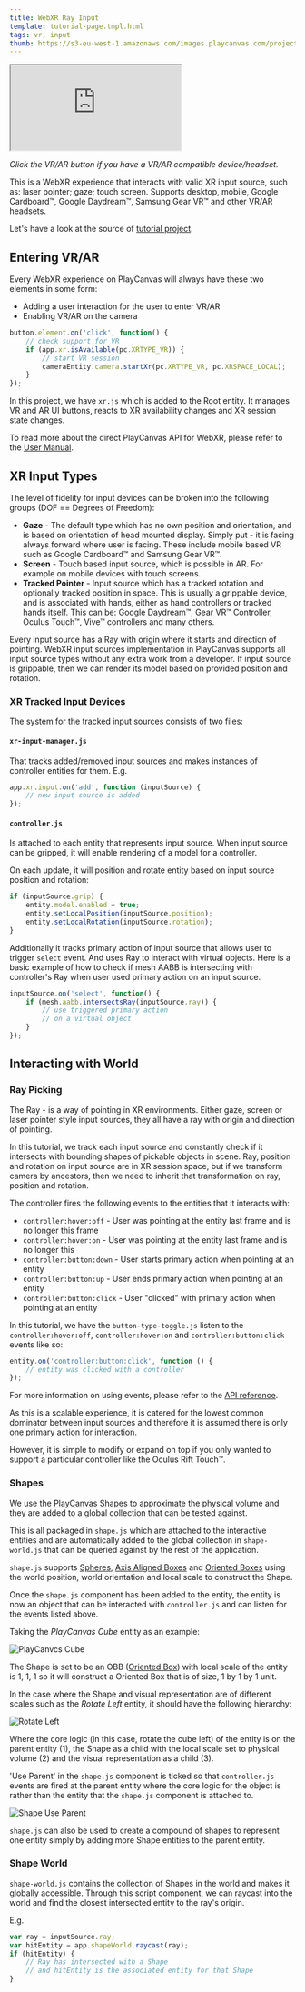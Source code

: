 ```yaml
---
title: WebXR Ray Input
template: tutorial-page.tmpl.html
tags: vr, input
thumb: https://s3-eu-west-1.amazonaws.com/images.playcanvas.com/projects/12/460449/4CA52F-image-75.jpg
---
```


<iframe src="https://playcanv.as/p/TAYVQgU2/"></iframe>

*Click the VR/AR button if you have a VR/AR compatible device/headset.*

This is a WebXR experience that interacts with valid XR input source, such as: laser pointer; gaze; touch screen. Supports desktop, mobile, Google Cardboard™, Google Daydream™, Samsung Gear VR™ and other VR/AR headsets.

Let's have a look at the source of [tutorial project][1].


## Entering VR/AR

Every WebXR experience on PlayCanvas will always have these two elements in some form:

* Adding a user interaction for the user to enter VR/AR
* Enabling VR/AR on the camera

```javascript
button.element.on('click', function() {
    // check support for VR
    if (app.xr.isAvailable(pc.XRTYPE_VR)) {
        // start VR session
        cameraEntity.camera.startXr(pc.XRTYPE_VR, pc.XRSPACE_LOCAL);
    }
});
```

In this project, we have `xr.js` which is added to the Root entity. It manages VR and AR UI buttons, reacts to XR availability changes and XR session state changes.

To read more about the direct PlayCanvas API for WebXR, please refer to the [User Manual][2].


## XR Input Types

The level of fidelity for input devices can be broken into the following groups (DOF == Degrees of Freedom):

* **Gaze** - The default type which has no own position and orientation, and is based on orientation of head mounted display. Simply put - it is facing always forward where user is facing. These include mobile based VR such as Google Cardboard™ and Samsung Gear VR™.
* **Screen** - Touch based input source, which is possible in AR. For example on mobile devices with touch screens.
* **Tracked Pointer** - Input source which has a tracked rotation and optionally tracked position in space. This is usually a grippable device, and is associated with hands, either as hand controllers or tracked hands itself. This can be: Google Daydream™, Gear VR™ Controller, Oculus Touch™, Vive™ controllers and many others.

Every input source has a Ray with origin where it starts and direction of pointing. WebXR input sources implementation in PlayCanvas supports all input source types without any extra work from a developer. If input source is grippable, then we can render its model based on provided position and rotation.

### XR Tracked Input Devices

The system for the tracked input sources consists of two files:

#### `xr-input-manager.js`
That tracks added/removed input sources and makes instances of controller entities for them.
E.g.
```javascript
app.xr.input.on('add', function (inputSource) {
    // new input source is added
});
```

#### `controller.js`
Is attached to each entity that represents input source. When input source can be gripped, it will enable rendering of a model for a controller.

On each update, it will position and rotate entity based on input source position and rotation:

```javascript
if (inputSource.grip) {
    entity.model.enabled = true;
    entity.setLocalPosition(inputSource.position);
    entity.setLocalRotation(inputSource.rotation);
}
```

Additionally it tracks primary action of input source that allows user to trigger `select` event. And uses Ray to interact with virtual objects. Here is a basic example of how to check if mesh AABB is intersecting with controller's Ray when user used primary action on an input source.

```javascript
inputSource.on('select', function() {
    if (mesh.aabb.intersectsRay(inputSource.ray)) {
        // use triggered primary action
        // on a virtual object
    }
});
```

## Interacting with World

### Ray Picking

The Ray - is a way of pointing in XR environments. Either gaze, screen or laser pointer style input sources, they all have a ray with origin and direction of pointing.

In this tutorial, we track each input source and constantly check if it intersects with bounding shapes of pickable objects in scene. Ray, position and rotation on input source are in XR session space, but if we transform camera by ancestors, then we need to inherit that transformation on ray, position and rotation.

The controller fires the following events to the entities that it interacts with:

* `controller:hover:off` - User was pointing at the entity last frame and is no longer this frame
* `controller:hover:on` - User was pointing at the entity last frame and is no longer this
* `controller:button:down` - User starts primary action when pointing at an entity
* `controller:button:up` - User ends primary action when pointing at an entity
* `controller:button:click` - User "clicked" with primary action when pointing at an entity

In this tutorial, we have the `button-type-toggle.js` listen to the `controller:hover:off`, `controller:hover:on` and `controller:button:click` events like so:

```javascript
entity.on('controller:button:click', function () {
    // entity was clicked with a controller
});
```

For more information on using events, please refer to the [API reference][14].

As this is a scalable experience, it is catered for the lowest common dominator between input sources and therefore it is assumed there is only one primary action for interaction.

However, it is simple to modify or expand on top if you only wanted to support a particular controller like the Oculus Rift Touch™.

### Shapes

We use the [PlayCanvas Shapes][4] to approximate the physical volume and they are added to a global collection that can be tested against.

This is all packaged in `shape.js` which are attached to the interactive entities and are automatically added to the global collection in `shape-world.js` that can be queried against by the rest of the application.

`shape.js` supports [Spheres][5], [Axis Aligned Boxes][6] and [Oriented Boxes][7] using the world position, world orientation and local scale to construct the Shape.

Once the `shape.js` component has been added to the entity, the entity is now an object that can be interacted with `controller.js` and can listen for the events listed above.

Taking the *PlayCanvas Cube* entity as an example:

![PlayCanvcs Cube][8]

The Shape is set to be an OBB ([Oriented Box][7]) with local scale of the entity is 1, 1, 1 so it will construct a Oriented Box that is of size, 1 by 1 by 1 unit.

In the case where the Shape and visual representation are of different scales such as the *Rotate Left* entity, it should have the following hierarchy:

![Rotate Left][10]

Where the core logic (in this case, rotate the cube left) of the entity is on the parent entity (1), the Shape as a child with the local scale set to physical volume (2) and the visual representation as a child (3).

'Use Parent' in the `shape.js` component is ticked so that `controller.js` events are fired at the parent entity where the core logic for the object is rather than the entity that the `shape.js` component is attached to.

![Shape Use Parent][11]

`shape.js` can also be used to create a compound of shapes to represent one entity simply by adding more Shape entities to the parent entity.

### Shape World

`shape-world.js` contains the collection of Shapes in the world and makes it globally accessible. Through this script component, we can raycast into the world and find the closest intersected entity to the ray's origin.

E.g.
```javascript
var ray = inputSource.ray;
var hitEntity = app.shapeWorld.raycast(ray);
if (hitEntity) {
    // Ray has intersected with a Shape
    // and hitEntity is the associated entity for that Shape
}
```

[1]: https://playcanvas.com/project/460449/overview/webvr-ray-input
[2]: http://developer.playcanvas.com/en/user-manual/vr/using-webvr/
[3]: http://developer.playcanvas.com/en/api/pc.Entity.html#forward
[4]: https://github.com/playcanvas/engine/tree/master/src/shape
[5]: http://developer.playcanvas.com/en/api/pc.BoundingSphere.html
[6]: http://developer.playcanvas.com/en/api/pc.BoundingBox.html
[7]: http://developer.playcanvas.com/en/api/pc.OrientedBox.html
[8]: /images/tutorials/webvr-ray-input/playcanvas-cube.jpg
[9]: /images/tutorials/webvr-ray-input/input-vr.jpg
[10]: /images/tutorials/webvr-ray-input/rotate-left.jpg
[11]: /images/tutorials/webvr-ray-input/shape-use-parent.jpg
[12]: https://developer.oculus.com/webvr/
[13]: https://developer3.oculus.com/documentation/vrweb/latest/concepts/carmel-launching-content/
[14]: http://developer.playcanvas.com/en/api/pc.events.html
